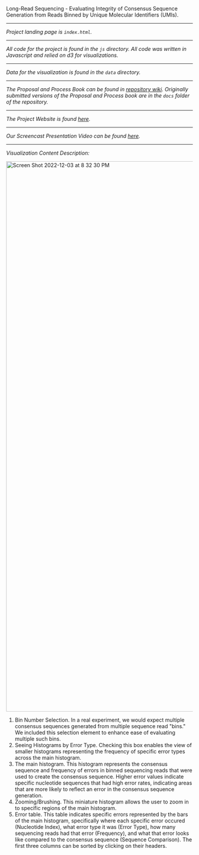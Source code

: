 Long-Read Sequencing - Evaluating Integrity of Consensus Sequence Generation from Reads Binned by Unique Molecular Identifiers (UMIs).

----

*Project landing page is `index.html`.*

----

*All code for the project is found in the `js` directory. All code was written in Javascript and relied on d3 for visualizations.*

----

*Data for the visualization is found in the `data` directory.*

----

*The Proposal and Process Book can be found in [repository wiki](https://github.com/illato/conseq/wiki). Originally submitted versions of the Proposal and Process book are in the `docs` folder of the repository.*

----

*The Project Website is found [here](https://illato.github.io/conseq/).*

----

*Our Screencast Presentation Video can be found [here]().*

----

*Visualization Content Description:*

<img width="1486" alt="Screen Shot 2022-12-03 at 8 32 30 PM" src="https://user-images.githubusercontent.com/11773171/205473040-c2203c2e-eae7-44b6-bcb4-97eef93f3fa1.png">

1. Bin Number Selection. In a real experiment, we would expect multiple consensus sequences generated from multiple sequence read "bins." We included this selection element to enhance ease of evaluating multiple such bins.
2. Seeing Histograms by Error Type. Checking this box enables the view of smaller histograms representing the frequency of specific error types across the main histogram.
3. The main histogram. This histogram represents the consensus sequence and frequency of errors in binned sequencing reads that were used to create the consensus sequence. Higher error values indicate specific nucleotide sequences that had high error rates, indicating areas that are more likely to reflect an error in the consensus sequence generation.
4. Zooming/Brushing. This miniature histogram allows the user to zoom in to specific regions of the main histogram.
5. Error table. This table indicates specific errors represented by the bars of the main histogram, specifically where each specific error occured (Nucleotide Index), what error type it was (Error Type), how many sequencing reads had that error (Frequency), and what that error looks like compared to the consensus sequence (Sequence Comparison). The first three columns can be sorted by clicking on their headers.
